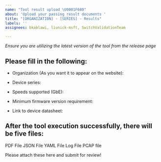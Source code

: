 ```yaml
---
name: "Tool result upload \U0001F680"
about: 'Upload your passing result documents '
title: "[ORGANIZATION] - [SERIES] - Results"
labels: ''
assignees: bkablawi, liunick-msft, SwitchValidationTeam

---
```


*Ensure you are utilizing the latest version of the tool from the release page*

## Please fill in the following:

- Organization (As you want it to appear on the website):

- Device series:

- Speeds supported (GbE):

- Minimum firmware version requirement:

- Link to device datasheet: 

## After the tool execution successfully, there will be five files:

PDF File
JSON File
YAML File
Log File
PCAP file

Please attach these here and submit for review!
